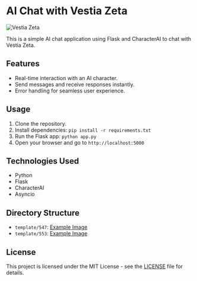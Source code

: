 # AI Chat with Vestia Zeta

![Vestia Zeta](https://telegra.ph/file/904049ea1ff081fa79b3d.png)

This is a simple AI chat application using Flask and CharacterAI to chat with Vestia Zeta.

## Features

- Real-time interaction with an AI character.
- Send messages and receive responses instantly.
- Error handling for seamless user experience.

## Usage

1. Clone the repository.
2. Install dependencies: `pip install -r requirements.txt`
3. Run the Flask app: `python app.py`
4. Open your browser and go to `http://localhost:5000`

## Technologies Used

- Python
- Flask
- CharacterAI
- Asyncio

## Directory Structure

- `template/547`: [Example Image](template/547/example.png)
- `template/553`: [Example Image](template/553/example.png)

## License

This project is licensed under the MIT License - see the [LICENSE](LICENSE) file for details.
